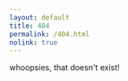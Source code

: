 ```yaml
---
layout: default
title: 404
permalink: /404.html
nolink: true
---
```

whoopsies, that doesn't exist!
